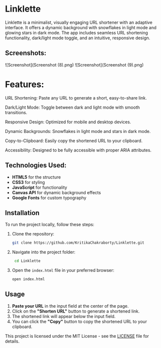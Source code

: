 # Linklette
Linklette is a minimalist, visually engaging URL shortener with an adaptive interface. It offers a dynamic background with snowflakes in light mode and glowing stars in dark mode. The app includes seamless URL shortening functionality, dark/light mode toggle, and an intuitive, responsive design.

## Screenshots:
![Screenshot](Screenshot (8).png)
![Screenshot](Screenshot (9).png)


# Features:
URL Shortening: Paste any URL to generate a short, easy-to-share link.

Dark/Light Mode: Toggle between dark and light mode with smooth transitions.

Responsive Design: Optimized for mobile and desktop devices.

Dynamic Backgrounds: Snowflakes in light mode and stars in dark mode.

Copy-to-Clipboard: Easily copy the shortened URL to your clipboard.

Accessibility: Designed to be fully accessible with proper ARIA attributes.


## Technologies Used:

- **HTML5** for the structure
- **CSS3** for styling
- **JavaScript** for functionality
- **Canvas API** for dynamic background effects
- **Google Fonts** for custom typography


## Installation

To run the project locally, follow these steps:

1. Clone the repository:
    ```bash
    git clone https://github.com/KritikaChakraborty/Linklette.git
    ```

2. Navigate into the project folder:
    ```bash
     cd Linklette
    ```

3. Open the `index.html` file in your preferred browser:
    ```bash
    open index.html
    ```

## Usage

1. **Paste your URL** in the input field at the center of the page.
2. Click on the **"Shorten URL"** button to generate a shortened link.
3. The shortened link will appear below the input field.
4. You can click the **"Copy"** button to copy the shortened URL to your clipboard.


This project is licensed under the MIT License - see the [LICENSE](LICENSE) file for details.
